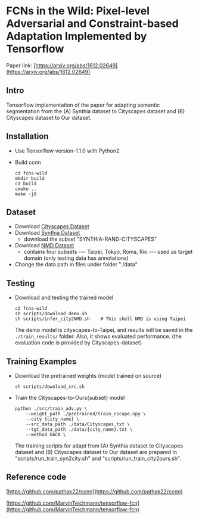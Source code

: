 # FCNs in the Wild: Pixel-level Adversarial and Constraint-based Adaptation Implemented by Tensorflow
Paper link: [https://arxiv.org/abs/1612.02649](https://arxiv.org/abs/1612.02649)


## Intro 
Tensorflow implementation of the paper for adapting semantic segmentation from the (A) Synthia dataset to Cityscapes dataset and (B) Cityscapes dataset to Our dataset.

## Installation
* Use Tensorflow version-1.1.0 with Python2
* Build ccnn

	```
	cd fcns-wild
	mkdir build
	cd build
	cmake ..
	make -j8
	```

## Dataset

* Download [Cityscapes Dataset](https://www.cityscapes-dataset.com/)
* Download [Synthia Dataset](http://synthia-dataset.com/download-2/)
	* download the subset "SYNTHIA-RAND-CITYSCAPES" 
* Download [NMD Dataset](https://yihsinchen.github.io/segmentation_adaptation/#Dataset)
	* contains four subsets --- Taipei, Tokyo, Roma, Rio --- used as target domain (only testing data has annotations) 
* Change the data path in files under folder "./data"
## Testing
* Download and testing the trained model 

	```	
	cd fcns-wild
	sh scripts/download_demo.sh
	sh scripts/infer_city2NMD.sh 	# This shell NMD is using Taipei
	```

	The demo model is cityscapes-to-Taipei, and results will be saved in the `./train_results/` folder. Also, it shows evaluated performance. (the evaluation code is provided by Cityscapes-dataset) 


## Training Examples
* Download the pretrained weights (model trained on source)
	```
	sh scripts/download_src.sh
	```
* Train the Cityscapes-to-Ours{subset} model 

	```
	python ./src/train_adv.py \
		--weight_path ./pretrained/train_cscape.npy \
		--city {city_name} \
		--src_data_path ./data/Cityscapes.txt \
		--tgt_data_path ./data/{city_name}.txt \
		--method GACA \
	```


	The training scripts for adapt from (A) Synthia dataset to Cityscapes dataset and (B) Cityscapes dataset to Our dataset are prepared in "scripts/run_train_syn2city.sh" and "scripts/run_train_city2ours.sh". 

## Reference code
[https://github.com/pathak22/ccnn](https://github.com/pathak22/ccnn)

[https://github.com/MarvinTeichmann/tensorflow-fcn](https://github.com/MarvinTeichmann/tensorflow-fcn)


